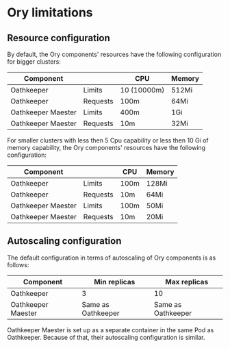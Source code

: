 # Ory limitations

## Resource configuration

By default, the Ory components' resources have the following configuration for bigger clusters:

| Component          |          | CPU         | Memory |
|--------------------|----------|-------------|--------|
| Oathkeeper         | Limits   | 10 (10000m) | 512Mi  |
| Oathkeeper         | Requests | 100m        | 64Mi   |
| Oathkeeper Maester | Limits   | 400m        | 1Gi    |
| Oathkeeper Maester | Requests | 10m         | 32Mi   |

For smaller clusters with less then 5 Cpu capability or less then 10 Gi of memory capability, the Ory components' resources have the following configuration:

| Component          |          | CPU  | Memory |
|--------------------|----------|------|--------|
| Oathkeeper         | Limits   | 100m | 128Mi  |
| Oathkeeper         | Requests | 10m  | 64Mi   |
| Oathkeeper Maester | Limits   | 100m | 50Mi   |
| Oathkeeper Maester | Requests | 10m  | 20Mi   |


## Autoscaling configuration

The default configuration in terms of autoscaling of Ory components is as follows:

| Component          | Min replicas       | Max replicas       |
|--------------------|--------------------|--------------------|
| Oathkeeper         | 3                  | 10                 |
| Oathkeeper Maester | Same as Oathkeeper | Same as Oathkeeper |

Oathkeeper Maester is set up as a separate container in the same Pod as Oathkeeper. Because of that, their autoscaling configuration is similar.